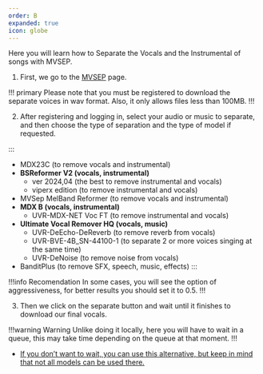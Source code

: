 ```yaml
---
order: B
expanded: true
icon: globe
---
```


Here you will learn how to Separate the Vocals and the Instrumental of songs with MVSEP.

1. First, we go to the [MVSEP](https://mvsep.com/es) page.

!!! primary Please note that you must be registered to download the separate voices in wav format. Also, it only allows files less than 100MB.
!!!

2. After registering and logging in, select your audio or music to separate, and then choose the type of separation and the type of model if requested.

:::
- MDX23C (to remove vocals and instrumental)
- **BSReformer V2 (vocals, instrumental)**
  - ver 2024,04 (the best to remove instrumental and vocals)
  - viperx edition (to remove instrumental and vocals)
- MVSep MelBand Reformer (to remove vocals and instrumental)
- **MDX B (vocals, instrumental)** 
  - UVR-MDX-NET Voc FT (to remove instrumental and vocals)
- **Ultimate Vocal Remover HQ (vocals, music)**
  - UVR-DeEcho-DeReverb (to remove reverb from vocals)
  - UVR-BVE-4B_SN-44100-1 (to separate 2 or more voices singing at the same time)
  - UVR-DeNoise (to remove noise from vocals)
- BanditPlus (to remove SFX, speech, music, effects)
:::

!!!info Recomendation
In some cases, you will see the option of aggressiveness, for better results you should set it to 0.5.
!!!

3. Then we click on the separate button and wait until it finishes to download our final vocals.

!!!warning Warning
Unlike doing it locally, here you will have to wait in a queue, this may take time depending on the queue at that moment.
!!!

- [If you don’t want to wait, you can use this alternative, but keep in mind that not all models can be used there.](/guides\Audio\Music.md)

